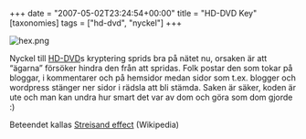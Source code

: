 +++
date = "2007-05-02T23:24:54+00:00"
title = "HD-DVD Key"
[taxonomies]
tags = ["hd-dvd", "nyckel"]
+++

<div class="left">
  <img id="image411" src="/images/2007/05/hex.png" alt="hex.png" />
</div>

Nyckel till [HD-DVD][1]s kryptering sprids bra på nätet nu, orsaken är att &#8220;ägarna&#8221; försöker hindra den från att spridas. Folk postar den som tokar på bloggar, i kommentarer och på hemsidor medan sidor som t.ex. blogger och wordpress stänger ner sidor i rädsla att bli stämda. Saken är säker, koden är ute och man kan undra hur smart det var av dom och göra som dom gjorde :) 

Beteendet kallas [Streisand effect][2] (Wikipedia)



<small></small>

 [1]: http://en.wikipedia.org/wiki/HD-DVD
 [2]: http://en.wikipedia.org/wiki/Streisand_effect
